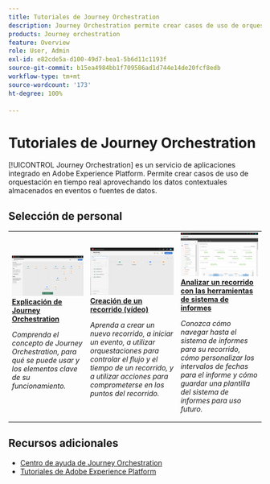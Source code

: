 ```yaml
---
title: Tutoriales de Journey Orchestration
description: Journey Orchestration permite crear casos de uso de orquestación en tiempo real aprovechando los datos contextuales almacenados en eventos o fuentes de datos.
products: Journey orchestration
feature: Overview
role: User, Admin
exl-id: e82cde5a-d100-49d7-bea1-5b6d11c1193f
source-git-commit: b15ea4984bb1f709586ad1d744e14de20fcf8edb
workflow-type: tm+mt
source-wordcount: '173'
ht-degree: 100%

---
```


# Tutoriales de Journey Orchestration

[!UICONTROL Journey Orchestration] es un servicio de aplicaciones integrado en Adobe Experience Platform. Permite crear casos de uso de orquestación en tiempo real aprovechando los datos contextuales almacenados en eventos o fuentes de datos.

<div id="recs-overview-body-1"></div>
<div id="recs-overview-body-2"></div>
<div id="recs-overview-body-3"></div>
<div id="recs-overview-body-4"></div>
<div id="recs-overview-body-5"></div>
<div id="recs-overview-body-6"></div>

<div id="staff-picks-section">

## Selección de personal

<table>
<tr>
  <td>
    <a href="./understanding-journey-orchestration.md">
      <img alt="Explicación de Journey Orchestration" src="./assets/journey-orchestration-example.png"/>
    </a>
    <div>
      <a href="./understanding-journey-orchestration.md">
    <strong>Explicación de Journey Orchestration</strong>
    </a>
    </div>
    <p>
    <em>Comprenda el concepto de Journey Orchestration, para qué se puede usar y los elementos clave de su funcionamiento.</em>
    <p>
  </td>
  <td>
    <a href="./building-a-journey/creating-a-journey.md">
        <img alt="Creación de un recorrido (vídeo)" src="./assets/journey34.png"/>
    </a>
    <div>
      <a href="./building-a-journey/creating-a-journey.md">
    <strong>Creación de un recorrido (vídeo)</strong>
    </a>
    </div>
    <p>
    <em>Aprenda a crear un nuevo recorrido, a iniciar un evento, a utilizar orquestaciones para controlar el flujo y el tiempo de un recorrido, y a utilizar acciones para comprometerse en los puntos del recorrido.</em>
    <p>
  </td>
  <td>
   <a href="./analyze-a-journey-via-reporting-tools.md">
      <img alt="Analizar un recorrido con las herramientas de sistema de informes" src="./assets/dynamic_report_journey_8.png" />
    </a>
    <div>
      <a href="./analyze-a-journey-via-reporting-tools.md">
    <strong>Analizar un recorrido con las herramientas de sistema de informes</strong>
    </a>
    </div>
    <p>
    <em>Conozca cómo navegar hasta el sistema de informes para su recorrido, cómo personalizar los intervalos de fechas para el informe y cómo guardar una plantilla del sistema de informes para uso futuro. </em>
    <p>
  </td>
</tr>
</table>

</div>

## Recursos adicionales

* [Centro de ayuda de Journey Orchestration](https://experienceleague.adobe.com/docs/journeys/using/journey-orchestration-home.html?lang=es)
* [Tutoriales de Adobe Experience Platform](https://experienceleague.adobe.com/docs/platform-learn/tutorials/overview.html?lang=es)
